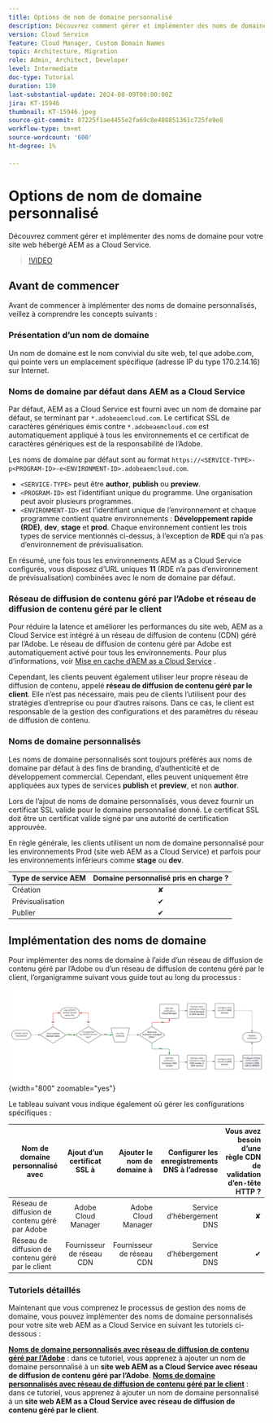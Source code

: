 ```yaml
---
title: Options de nom de domaine personnalisé
description: Découvrez comment gérer et implémenter des noms de domaine personnalisés pour votre site web hébergé AEM as a Cloud Service.
version: Cloud Service
feature: Cloud Manager, Custom Domain Names
topic: Architecture, Migration
role: Admin, Architect, Developer
level: Intermediate
doc-type: Tutorial
duration: 130
last-substantial-update: 2024-08-09T00:00:00Z
jira: KT-15946
thumbnail: KT-15946.jpeg
source-git-commit: 07225f1ae4455e2fa69c8e488851361c725fe9e8
workflow-type: tm+mt
source-wordcount: '600'
ht-degree: 1%

---
```


# Options de nom de domaine personnalisé

Découvrez comment gérer et implémenter des noms de domaine pour votre site web hébergé AEM as a Cloud Service.

>[!VIDEO](https://video.tv.adobe.com/v/3432632?quality=12&learn=on)

## Avant de commencer

Avant de commencer à implémenter des noms de domaine personnalisés, veillez à comprendre les concepts suivants :

### Présentation d’un nom de domaine

Un nom de domaine est le nom convivial du site web, tel que adobe.com, qui pointe vers un emplacement spécifique (adresse IP du type 170.2.14.16) sur Internet.

### Noms de domaine par défaut dans AEM as a Cloud Service

Par défaut, AEM as a Cloud Service est fourni avec un nom de domaine par défaut, se terminant par `*.adobeaemcloud.com`. Le certificat SSL de caractères génériques émis contre `*.adobeaemcloud.com` est automatiquement appliqué à tous les environnements et ce certificat de caractères génériques est de la responsabilité de l’Adobe.

Les noms de domaine par défaut sont au format `https://<SERVICE-TYPE>-p<PROGRAM-ID>-e<ENVIRONMENT-ID>.adobeaemcloud.com`.

- `<SERVICE-TYPE>` peut être **author**, **publish** ou **preview**.
- `<PROGRAM-ID>` est l’identifiant unique du programme. Une organisation peut avoir plusieurs programmes.
- `<ENVIRONMENT-ID>` est l’identifiant unique de l’environnement et chaque programme contient quatre environnements : **Développement rapide (RDE)**, **dev**, **stage** et **prod**. Chaque environnement contient les trois types de service mentionnés ci-dessus, à l’exception de **RDE** qui n’a pas d’environnement de prévisualisation.

En résumé, une fois tous les environnements AEM as a Cloud Service configurés, vous disposez d’URL uniques **11** (RDE n’a pas d’environnement de prévisualisation) combinées avec le nom de domaine par défaut.

### Réseau de diffusion de contenu géré par l’Adobe et réseau de diffusion de contenu géré par le client

Pour réduire la latence et améliorer les performances du site web, AEM as a Cloud Service est intégré à un réseau de diffusion de contenu (CDN) géré par l’Adobe. Le réseau de diffusion de contenu géré par Adobe est automatiquement activé pour tous les environnements. Pour plus d’informations, voir [Mise en cache d’AEM as a Cloud Service](../caching/overview.md) .

Cependant, les clients peuvent également utiliser leur propre réseau de diffusion de contenu, appelé **réseau de diffusion de contenu géré par le client**. Elle n’est pas nécessaire, mais peu de clients l’utilisent pour des stratégies d’entreprise ou pour d’autres raisons. Dans ce cas, le client est responsable de la gestion des configurations et des paramètres du réseau de diffusion de contenu.

### Noms de domaine personnalisés

Les noms de domaine personnalisés sont toujours préférés aux noms de domaine par défaut à des fins de branding, d’authenticité et de développement commercial. Cependant, elles peuvent uniquement être appliquées aux types de services **publish** et **preview**, et non **author**.

Lors de l’ajout de noms de domaine personnalisés, vous devez fournir un certificat SSL valide pour le domaine personnalisé donné. Le certificat SSL doit être un certificat valide signé par une autorité de certification approuvée.

En règle générale, les clients utilisent un nom de domaine personnalisé pour les environnements Prod (site web AEM as a Cloud Service) et parfois pour les environnements inférieurs comme **stage** ou **dev**.

| Type de service AEM | Domaine personnalisé pris en charge ? |
|---------------------|:-----------------------:|
| Création | ✘ |
| Prévisualisation | ✔ |
| Publier | ✔ |

## Implémentation des noms de domaine

Pour implémenter des noms de domaine à l’aide d’un réseau de diffusion de contenu géré par l’Adobe ou d’un réseau de diffusion de contenu géré par le client, l’organigramme suivant vous guide tout au long du processus :

![Graphique à flux de gestion des noms de domaine](./assets/domain-name-management-flowchart.png){width="800" zoomable="yes"}

Le tableau suivant vous indique également où gérer les configurations spécifiques :

| Nom de domaine personnalisé avec | Ajout d’un certificat SSL à | Ajouter le nom de domaine à | Configurer les enregistrements DNS à l’adresse | Vous avez besoin d’une règle CDN de validation d’en-tête HTTP ? |
|---------------------|:-----------------------:|-----------------------:|-----------------------:|-----------------------:|
| Réseau de diffusion de contenu géré par Adobe | Adobe Cloud Manager | Adobe Cloud Manager | Service d’hébergement DNS | ✘ |
| Réseau de diffusion de contenu géré par le client | Fournisseur de réseau CDN | Fournisseur de réseau CDN | Service d’hébergement DNS | ✔ |

### Tutoriels détaillés

Maintenant que vous comprenez le processus de gestion des noms de domaine, vous pouvez implémenter des noms de domaine personnalisés pour votre site web AEM as a Cloud Service en suivant les tutoriels ci-dessous :

**[Noms de domaine personnalisés avec réseau de diffusion de contenu géré par l’Adobe](./custom-domain-name-with-adobe-managed-cdn.md)** : dans ce tutoriel, vous apprenez à ajouter un nom de domaine personnalisé à un **site web AEM as a Cloud Service avec réseau de diffusion de contenu géré par l’Adobe**.
**[Noms de domaine personnalisés avec réseau de diffusion de contenu géré par le client](./custom-domain-names-with-customer-managed-cdn.md)** : dans ce tutoriel, vous apprenez à ajouter un nom de domaine personnalisé à un **site web AEM as a Cloud Service avec réseau de diffusion de contenu géré par le client**.


